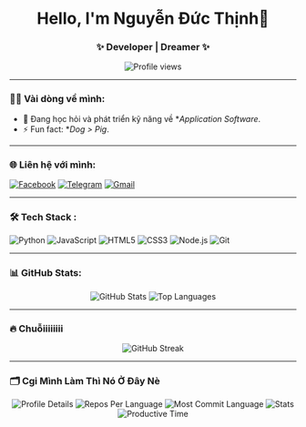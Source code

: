 <!-- Banner -->
<h1 align="center">Hello, I'm Nguyễn Đức Thịnh👋</h1>
<h3 align="center">✨ Developer | Dreamer ✨</h3>

<!-- Số lượt truy cập -->
<p align="center">
  <img src="https://komarev.com/ghpvc/?username=DucThinhEXElabel=Profile%20views&color=0e75b6&style=flat" alt="Profile views" />
</p>

---

### 👨‍💻 **Vài dòng về mình:**
- 🌱 Đang học hỏi và phát triển kỹ năng về **Application Software*.  
- ⚡ Fun fact: **Dog > Pig*.

---

### 🌐 **Liên hệ với mình:**
<p align="left">
  <a href="https://facebook.com/DwcThjnh" target="_blank"><img src="https://img.shields.io/badge/Facebook-1877F2?style=for-the-badge&logo=facebook&logoColor=white" alt="Facebook"/></a>
  <a href="https://t.me/DucThinhEXE target="_blank"><img src="https://img.shields.io/badge/Telegram-2CA5E0?style=for-the-badge&logo=telegram&logoColor=white" alt="Telegram"/></a>
  <a href="mailto:jiray206@gmail.com" target="_blank"><img src="https://img.shields.io/badge/Gmail-D14836?style=for-the-badge&logo=gmail&logoColor=white" alt="Gmail"/></a>
</p>

---

### 🛠️ **Tech Stack :**
<p align="left">
  <img src="https://img.shields.io/badge/Python-3776AB?style=for-the-badge&logo=python&logoColor=white" alt="Python"/>
  <img src="https://img.shields.io/badge/JavaScript-F7DF1E?style=for-the-badge&logo=javascript&logoColor=black" alt="JavaScript"/>
  <img src="https://img.shields.io/badge/HTML5-E34F26?style=for-the-badge&logo=html5&logoColor=white" alt="HTML5"/>
  <img src="https://img.shields.io/badge/CSS3-1572B6?style=for-the-badge&logo=css3&logoColor=white" alt="CSS3"/>
  <img src="https://img.shields.io/badge/Node.js-339933?style=for-the-badge&logo=nodedotjs&logoColor=white" alt="Node.js"/>
  <img src="https://img.shields.io/badge/Git-F05032?style=for-the-badge&logo=git&logoColor=white" alt="Git"/>
</p>

---

### 📊 **GitHub Stats:**
<p align="center">
  <img src="https://github-readme-stats.vercel.app/api?username=DucThinhEXE&show_icons=true&theme=radical" alt="GitHub Stats" />
  <img src="https://github-readme-stats.vercel.app/api/top-langs/?username=DucThinhEXE&layout=compact&theme=radical" alt="Top Languages" />
</p>

---

### 🔥 **Chuỗiiiiiiii**
<p align="center">
  <img src="https://github-readme-streak-stats.herokuapp.com/?user=DucThinhEXE&theme=radical" alt="GitHub Streak" />
</p>

---

### 🗂️ **Cgi Mình Làm Thì Nó Ở Đây Nè**
<p align="center">
  <img src="https://github-profile-summary-cards.vercel.app/api/cards/profile-details?username=DucThinhEXE&theme=radical" alt="Profile Details" />
  <img src="https://github-profile-summary-cards.vercel.app/api/cards/repos-per-language?username=DucThinhEXE&theme=radical" alt="Repos Per Language" />
  <img src="https://github-profile-summary-cards.vercel.app/api/cards/most-commit-language?username=DucThinhEXE&theme=radical" alt="Most Commit Language" />
  <img src="https://github-profile-summary-cards.vercel.app/api/cards/stats?username=DucThinhEXE&theme=radical" alt="Stats" />
  <img src="https://github-profile-summary-cards.vercel.app/api/cards/productive-time?username=DucThinhEXE&theme=radical" alt="Productive Time" />
</p>

